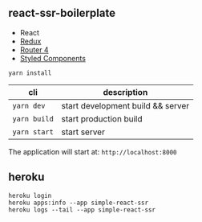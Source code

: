## react-ssr-boilerplate

* React
* [Redux](https://github.com/reduxjs/react-redux)
* [Router 4](https://reacttraining.com/react-router/core/guides/philosophy)
* [Styled Components](https://www.styled-components.com/)

```yarn install```  

| cli              | description                       |
|------------------|-----------------------------------|
| ```yarn dev```   | start development build && server |
| ```yarn build``` | start production build            |
| ```yarn start``` | start server                      |  


The application will start at: ```http://localhost:8000```  

## heroku
```heroku login```  
```heroku apps:info --app simple-react-ssr```  
```heroku logs --tail --app simple-react-ssr```  